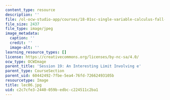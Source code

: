```yaml
---
content_type: resource
description: ''
file: /ol-ocw-studio-app/courses/18-01sc-single-variable-calculus-fall-2010/c2c7cfe32440059bedbcc224511c2ba1_lec06.jpg
file_size: 2437
file_type: image/jpeg
image_metadata:
  caption: ''
  credit: ''
  image-alt: ''
learning_resource_types: []
license: https://creativecommons.org/licenses/by-nc-sa/4.0/
ocw_type: OCWImage
parent_title: 'Session 19: An Interesting Limit Involving e'
parent_type: CourseSection
parent_uid: 60442492-7fbe-5ea4-76fd-72662493105b
resourcetype: Image
title: lec06.jpg
uid: c2c7cfe3-2440-059b-edbc-c224511c2ba1
---
```

